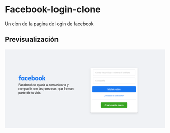 # Facebook-login-clone
Un clon de la pagina de login de facebook 

## Previsualización
![plot](https://github.com/SirRiuz/Facebook-login-clone/blob/master/img/image.png)
